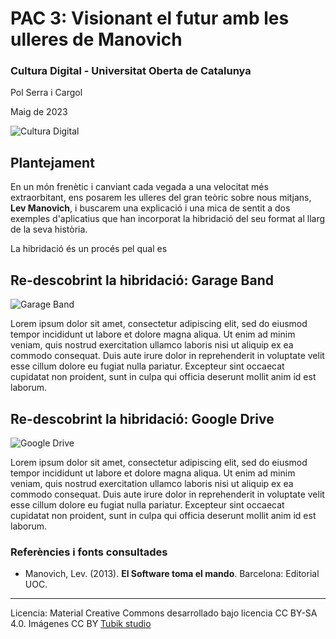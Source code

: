 # PAC 3: Visionant el futur amb les ulleres de Manovich

### Cultura Digital - Universitat Oberta de Catalunya


Pol Serra i Cargol

Maig de 2023


![Cultura Digital](https://soymultimedia.com/wp-content/uploads/2015/09/analisis-el-lenguaje-de-los-nuevos-medios-de-comunicacion-lev-manovich.jpg)




## Plantejament


En un món frenètic i canviant cada vegada a una velocitat més extraorbitant, ens posarem les ulleres del gran teòric sobre nous mitjans, **Lev Manovich**, i buscarem una explicació i una mica de sentit a dos exemples d'aplicatius que han incorporat la hibridació del seu format al llarg de la seva història.



La hibridació és un procés pel qual es 


## Re-descobrint la hibridació: Garage Band

![Garage Band](https://i0.wp.com/www.alphr.com/wp-content/uploads/2020/01/How-to-Add-Echo-in-Garageband.jpg?fit=1000%2C563&ssl=1)

Lorem ipsum dolor sit amet, consectetur adipiscing elit, sed do eiusmod tempor incididunt ut labore et dolore magna aliqua. Ut enim ad minim veniam, quis nostrud exercitation ullamco laboris nisi ut aliquip ex ea commodo consequat. Duis aute irure dolor in reprehenderit in voluptate velit esse cillum dolore eu fugiat nulla pariatur. Excepteur sint occaecat cupidatat non proident, sunt in culpa qui officia deserunt mollit anim id est laborum.



## Re-descobrint la hibridació: Google Drive

![Google Drive](https://imagenes.20minutos.es/files/image_990_v3/files/fp/uploads/imagenes/2022/01/04/google-drive.r_d.820-462.png)

Lorem ipsum dolor sit amet, consectetur adipiscing elit, sed do eiusmod tempor incididunt ut labore et dolore magna aliqua. Ut enim ad minim veniam, quis nostrud exercitation ullamco laboris nisi ut aliquip ex ea commodo consequat. Duis aute irure dolor in reprehenderit in voluptate velit esse cillum dolore eu fugiat nulla pariatur. Excepteur sint occaecat cupidatat non proident, sunt in culpa qui officia deserunt mollit anim id est laborum.


### Referències i fonts consultades

* Manovich, Lev. (2013). **El Software toma el mando**. Barcelona: Editorial UOC. 


----

Licencia: Material Creative Commons desarrollado bajo licencia CC BY-SA 4.0. Imágenes CC BY [Tubik studio](https://blog.tubikstudio.com/how-to-create-original-flat-illustrations-designers-tips/) 
